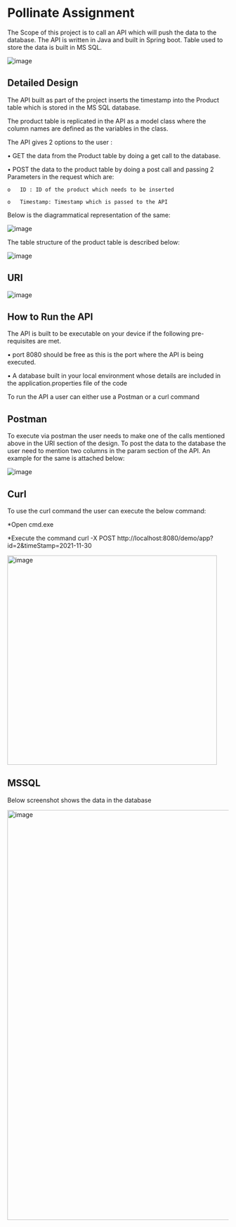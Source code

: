 # Pollinate Assignment

The Scope of this project is to call an API which will push the data to the database. The API is written in Java and built in Spring boot.
Table used to store the data is built in MS SQL.

![image](https://user-images.githubusercontent.com/100843284/156559114-b15dc4c4-2d09-4459-a9c3-fccec15df2b9.png)

## Detailed Design

The API built as part of the project inserts the timestamp into the Product table which is stored in the MS SQL database.

The product table is replicated in the API as a model class where the column names are defined as the variables in the class.

The API gives 2 options to the user :

•	GET the data from the Product table by doing a get call to the database.

•	POST the data to the product table by doing a post call and passing 2 Parameters in the request which are:

    o	ID : ID of the product which needs to be inserted
  
    o	Timestamp: Timestamp which is passed to the API
    
Below is the diagrammatical representation of the same:

![image](https://user-images.githubusercontent.com/100843284/156559517-7ed4cf3d-c508-44f3-ae22-37ba39456769.png)

The table structure of the product table is described below:

![image](https://user-images.githubusercontent.com/100843284/156559582-2261bcf5-4b9f-40a6-aa1e-002180e845c6.png)

## URI

![image](https://user-images.githubusercontent.com/100843284/156559636-2ac03e9c-f4b1-448a-9153-aed3a50cb1e5.png)

## How to Run the API

The API is built to be executable on your device if the following pre-requisites are met.

•	port 8080 should be free as this is the port where the API is being executed.

•	A database built in your local environment whose details are included in the application.properties file of the code

To run the API a user can either use a Postman or a curl command

## Postman

To execute via postman the user needs to make one of the calls mentioned above in the URI section of the design.
To post the data to the database the user need to mention two columns in the param section of the API. An example for the same is attached below:

![image](https://user-images.githubusercontent.com/100843284/156559803-954a2808-16d5-4d18-9443-871d255b8941.png)

## Curl

To use the curl command the user can execute the below command:

*Open cmd.exe

*Execute the command curl -X POST http://localhost:8080/demo/app?id=2&timeStamp=2021-11-30

<img width="477" alt="image" src="https://user-images.githubusercontent.com/100843284/156560475-39359564-d82e-4068-8829-927995a9f4f1.png">

## MSSQL

Below screenshot shows the data in the database

<img width="934" alt="image" src="https://user-images.githubusercontent.com/100843284/156561845-cadfb663-1c72-4255-8416-00ad5a71c0d9.png">



